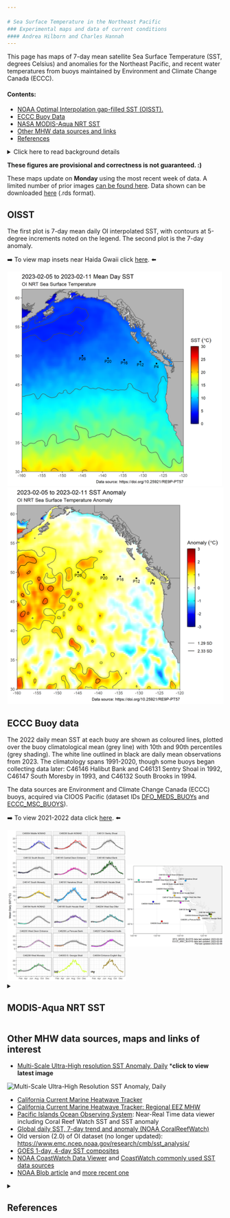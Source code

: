```yaml
---

# Sea Surface Temperature in the Northeast Pacific
### Experimental maps and data of current conditions
#### Andrea Hilborn and Charles Hannah
---
```



This page has maps of 7-day mean satellite Sea Surface Temperature (SST, degrees Celsius) and anomalies for the Northeast Pacific, and recent water temperatures from buoys maintained by Environment and Climate Change Canada (ECCC).

#### Contents:

* [NOAA Optimal Interpolation gap-filled SST (OISST).](https://github.com/BIO-RSG/Pacific_SST_NRT_Monitoring#oisst)
* [ECCC Buoy Data](https://github.com/BIO-RSG/Pacific_SST_NRT_Monitoring#eccc-buoy-data)
* [NASA MODIS-Aqua NRT SST](https://github.com/BIO-RSG/Pacific_SST_NRT_Monitoring#modis-aqua-nrt-sst)
* [Other MHW data sources and links](https://github.com/BIO-RSG/Pacific_SST_NRT_Monitoring#other-mhw-data-sources-maps-and-links-of-interest)
* [References](https://github.com/BIO-RSG/Pacific_SST_NRT_Monitoring#references)

<details>
<summary> 
Click here to read background details
</summary>

### Background:
 
Satellite SST data is accessed from the NOAA CoastWatch [ERDDAP server](https://coastwatch.pfeg.noaa.gov/erddap/index.html). SST pixels exceeding 1.29 standard deviations above the climatology are delineated on the anomaly maps (labelled as **1.29 SD**, approximately the 90th percentile), a threshold for tracking marine heatwaves.

* NOAA Optimal Interpolation gap-filled SST (OISST): Anomaly maps were calculated using the current week and subtracting the 30-year mean (1991-2020). The spatial resolution is 0.25 degrees.
* NASA MODIS-Aqua NRT SST: Anomaly maps were calculated using the current week and subtracting the 18-year mean (2003-2020). The spatial resolution is 0.04166 degrees with low quality pixels removed. 

Surface temperature observations from Canadian Pacific buoys, including detailed quality control information, is accessed from the Canadian Integrated Ocean Observing System (CIOOS) Pacific [ERDDAP server](https://data.cioospacific.ca/erddap/info/DFO_MEDS_BUOYS/index.html). The quality control methods are outlined in [Kellogg et al., 2021: "Quality Control of Weather/Wave Buoy Temperature Data Provided by Environment and Climate Change Canada"](https://drive.google.com/file/d/1J6I8PFuDN0Ca-8wdjfmAWRmeylPGn_s4/view)

</details>

**These figures are provisional and correctness is not guaranteed. :)**

These maps update on **Monday** using the most recent week of data. A limited number of prior images [can be found here](https://github.com/BIO-RSG/Pacific_SST_NRT_Monitoring/tree/main/figures). Data shown can be downloaded [here](https://github.com/BIO-RSG/Pacific_SST_NRT_Monitoring/tree/main/data) (.rds format).

## OISST

The first plot is 7-day mean daily OI interpolated SST, with contours at 5-degree increments noted on the legend. The second plot is the 7-day anomaly.

:arrow_right: To view map insets near Haida Gwaii click [here](https://github.com/BIO-RSG/Pacific_SST_NRT_Monitoring/tree/main/Haida_Gwaii.md). :arrow_left:

<img src="SST_OI_7-day_rollingavg.png" width="500" /> <img src="SST_OI_7-day_rollingavg_anom.png" width="505" />


## ECCC Buoy data

The 2022 daily mean SST at each buoy are shown as coloured lines, plotted over the buoy climatological mean (grey line) with 10th and 90th percentiles (grey shading). The white line outlined in black are daily mean observations from 2023. The climatology spans 1991-2020, though some buoys began collecting data later: C46146 Halibut Bank and C46131 Sentry Shoal in 1992, C46147 South Moresby in 1993, and C46132 South Brooks in 1994. 

The data sources are Environment and Climate Change Canada (ECCC) buoys, acquired via CIOOS Pacific (dataset IDs [DFO_MEDS_BUOYs](https://data.cioospacific.ca/erddap/info/DFO_MEDS_BUOYS/index.html) and [ECCC_MSC_BUOYS](https://data.cioospacific.ca/erddap/info/ECCC_MSC_BUOYS/index.html)).

:arrow_right: To view 2021-2022 data click [here](https://github.com/BIO-RSG/Pacific_SST_NRT_Monitoring/tree/main/Buoy_temperature.md). :arrow_left:

<img src="Daily_mean_buoy_overview_2023.png" width="1000" />


<details>
<summary> 

## MODIS-Aqua NRT SST
</summary>

The first plot shows 7-day mean daily MODIS-Aqua SST, with contours at 5-degree increments noted on the legend. The second plot is the 7-day anomaly. The third map shows the number of times each pixel had data in the 7-day time period. **Note** that pixels with fewer than 2 observations from the week are masked out.

<img src="SST_MODISA_7-day_rollingavg.png" width="500" /> <img src="SST_MODISA_7-day_rollingavg_anom.png" width="505" /> 

##### Number of observations in current week:

<img src="SST_MODISA_7-day_rollingavg_n.png" width="400" /> 

</details>
 
## Other MHW data sources, maps and links of interest

* [Multi-Scale Ultra-High resolution SST Anomaly, Daily](https://coastwatch.pfeg.noaa.gov/erddap/griddap/jplMURSST41anom1day.graph?sstAnom%5B(last)%5D%5B(20.0):(63.0)%5D%5B(-179.99):(-110.0)%5D&amp;.draw=surface&amp;.vars=longitude%7Clatitude%7CsstAnom&amp;.trim=0&amp;.colorBar=%7C%7C%7C%7C%7C&.bgColor=0xffccccff) ***click to view latest image**
<img src="https://coastwatch.pfeg.noaa.gov/erddap/griddap/jplMURSST41anom1day.png?sstAnom%5B(last)%5D%5B(20.0):(63.0)%5D%5B(-179.99):(-110.0)%5D&amp;.draw=surface&amp;.vars=longitude%7Clatitude%7CsstAnom&amp;.trim=0&amp;.colorBar=%7C%7C%7C%7C%7C&.bgColor=0xffccccff" alt="Multi-Scale Ultra-High Resolution SST Anomaly, Daily">

* [California Current Marine Heatwave Tracker](https://oceanview.pfeg.noaa.gov/projects/mhw/latest)
* [California Current Marine Heatwave Tracker: Regional EEZ MHW](https://oceanview.pfeg.noaa.gov/projects/mhw/regional)
* [Pacific Islands Ocean Observing System](https://www.pacioos.hawaii.edu/voyager/): Near-Real Time data viewer including Coral Reef Watch SST and SST anomaly
* [Global daily SST, 7-day trend and anomaly (NOAA CoralReefWatch)](https://www.ospo.noaa.gov/Products/ocean/cb/sst5km/)
* Old version (2.0) of OI dataset (no longer updated): <https://www.emc.ncep.noaa.gov/research/cmb/sst_analysis/>
* [GOES 1-day, 4-day SST composites](https://ocean.weather.gov/Loops/ocean_guidance.php?model=GOES&area=WasC&plot=sst&day=0&loop=0)
* [NOAA CoastWatch Data Viewer](https://coastwatch.noaa.gov/cw_html/cwViewer.html) and [CoastWatch commonly used SST data sources](https://coastwatch.pfeg.noaa.gov/data.html)
* [NOAA Blob article](https://www.fisheries.noaa.gov/feature-story/new-marine-heatwave-emerges-west-coast-resembles-blob) and [more recent one](https://www.fisheries.noaa.gov/feature-story/looking-back-blob-record-warming-drives-unprecedented-ocean-change)

<details>
<summary> 

## References
</summary>

* California Current Marine Heatwave Tracker: https://oceanview.pfeg.noaa.gov/projects/mhw/latest
* CoastWatch ERDDAP Server: https://coastwatch.pfeg.noaa.gov/erddap/index.html
* CIOOS Pacific ERDDAP Server: https://data.cioospacific.ca/erddap/index.html
* Galbraith, P.S., Larouche, P. & Caverhill, C. (2021): A Sea-Surface
Temperature Homogenization Blend for the Northwest Atlantic, Canadian Journal of Remote
Sensing, [doi:10.1080/07038992.2021.1924645](https://www.tandfonline.com/doi/full/10.1080/07038992.2021.1924645)
* Hobday, A., Alexander, L., Perkins, S., Smale, D., Straub, S., Oliver, E., Benthuysen, J., Burrows, M., Donat, M., Feng, M., Holbrook, N., Moore, P., Scannell, H., Sen Gupta, A. and Wernberg, T. (2016): A hierarchical approach to defining marine heatwaves. Progress in Oceanography. 141, 227-238, [doi:10.1016/j.pocean.2015.12.014](https://doi.org/10.1016/j.pocean.2015.12.014)
</details>
